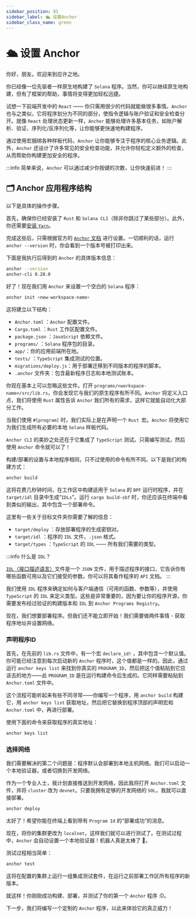 ```yaml
---
sidebar_position: 81
sidebar_label: 🛳 设置Anchor
sidebar_class_name: green
---
```


# 🛳 设置 Anchor

你好，朋友。欢迎来到应许之地。

你已经像一位先驱者一样原生地构建了 `Solana` 程序。当然，你可以继续原生地构建，但有了框架的帮助，事情将变得更加轻松迅捷。

试想一下前端开发中的 `React` —— 你只需用很少的代码就能做很多事情。`Anchor` 也与之类似，它将程序划分为不同的部分，使指令逻辑与账户验证和安全检查分开。就像 `React` 处理状态更新一样，`Anchor` 能够处理许多基本任务，如账户解析、验证、序列化/反序列化等，让你能够更快速地构建程序。

通过使用宏捆绑各种样板代码，`Anchor` 让你能够专注于程序的核心业务逻辑。此外，`Anchor` 还设计了许多常见的安全检查功能，并允许你轻松定义额外的检查，从而帮助你构建更加安全的程序。

:::info
简单来说，`Anchor` 可以通过减少你按键的次数，让你快速前进！
:::

## 🗂 Anchor 应用程序结构

以下是具体的操作步骤。

首先，确保你已经安装了 `Rust` 和 `Solana CLI`（除非你跳过了某些部分）。此外，你还需要[安装 `Yarn`](https://yarnpkg.com/getting-started/install)。

完成这些后，只需根据官方的 [`Anchor` 文档](https://www.anchor-lang.com/docs/installation) 进行设置。一切顺利的话，运行 `anchor --version` 时，你会看到一个版本号被打印出来。

下面是我执行后得到的 `Anchor` 的具体版本信息：

```bash
anchor --version
anchor-cli 0.28.0
```

好了！现在我们用 `Anchor` 来设置一个空白的 `Solana` 程序：

```bash
anchor init <new-workspace-name>
```

这将建立以下结构：

- `Anchor.toml` ：`Anchor` 配置文件。
- `Cargo.toml` ：`Rust` 工作区配置文件。
- `package.json` ：`JavaScript` 依赖文件。
- `programs/` ：`Solana` 程序包的目录。
- `app/`：你的应用前端所在地。
- `tests/` ：`TypeScript` 集成测试的位置。
- `migrations/deploy.js`：用于部署迁移到不同版本的程序的脚本。
- `.anchor` 文件夹：包含最新程序日志和本地测试账本。

你现在基本上可以忽略这些文件。打开 `programs/<workspace-name>/src/lib.rs`，你会发现它与我们的原生程序有所不同。`Anchor` 将定义入口点，我们将使用 `Rust` 属性告诉 `Anchor` 我们所有的需求，这样它就能自动化大部分工作。

当我们使用 `#[program]` 时，我们实际上是在声明一个 `Rust `宏。`Anchor` 将使用它为我们生成所有必要的本地 `Solana` 样板代码。

`Anchor CLI` 的美妙之处还在于它集成了 `TypeScript` 测试。只需编写测试，然后使用 `Anchor` 命令就可以了！

构建/部署的设置与本地程序相同，只不过使用的命令有所不同。以下是我们的构建方式：

```bash
anchor build
```

这将花费几秒钟时间，在工作区中构建适用于 `Solana` 的 `BPF` 运行时程序，并在 `target/idl` 目录中生成“`IDLs`”。运行 `cargo build-sbf` 时，你还应该在终端中看到类似的输出，其中包含一个部署命令。

这里有一些关于目标文件夹你需要了解的信息：

- `target/deploy` ：存放部署程序的生成密钥对。
- `target/idl` ：程序的 `IDL` 文件，`.json` 格式。
- `target/types` ：`TypeScript` 的 `IDL` —— 所有我们需要的类型。

:::info
什么是 `IDL`？

[`IDL`（接口描述语言）](https://en.wikipedia.org/wiki/Interface_description_language)文件是一个 `JSON` 文件，用于描述程序的接口，它告诉你有哪些函数可用以及它们接受的参数。你可以将其看作程序的 `API` 文档。
:::

我们使用 `IDL` 程序来确定如何与客户端通信（可用的函数、参数等），并使用 `TypeScript` 的 `IDL` 来定义类型。这些是非常重要的，因为要让你的程序开源，你需要发布经过验证的构建版本和 `IDL` 到 `Anchor Programs Registry`。

现在，我们想要部署程序。但我们还不能立即开始！我们需要做两件事情 - 获取程序地址并设置网络。

### 声明程序ID

首先，在先前的 `lib.rs` 文件中，有一个宏 `declare_id!` ，其中包含一个默认值。你可能已经注意到每次启动新的 `Anchor` 程序时，这个值都是一样的。因此，通过运行 `anchor keys list` 来找到你真实的 `PROGRAM_ID`，然后把这个值粘贴到它应该去的地方——此 `PROGRAM_ID` 是在运行构建命令后生成的。它同样需要粘贴到 `Anchor.toml` 文件中。

这个流程可能听起来有些不同寻常——你编写一个程序，用 `anchor build` 构建它，用 `anchor keys list` 获取地址，然后把它替换到程序顶部的声明宏和 `Anchor.toml` 中，再进行部署。

使用下面的命令来获取程序的真实地址：

```bash
anchor keys list
```

### 选择网络

我们需要解决的第二个问题是：程序默认会部署到本地主机网络。我们可以启动一个本地验证器，或者切换到开发网络。

作为一个专业人士，我计划直接推送到开发网络，因此我将打开 `Anchor.toml` 文件，并将 `cluster` 改为 `devnet`。只要我拥有足够的开发网络的 `SOL`，我就可以直接部署。

```bash
anchor deploy
```

太好了！希望你能在终端上看到带有 `Program Id` 的“部署成功”的消息。

现在，将你的集群更改为 `localnet`，这样我们就可以进行测试了。在测试过程中，`Anchor` 会自动设置一个本地验证器！机器人真是太棒了 🤖。

测试过程相当简单：

```bash
anchor test
```

这将在配置的集群上运行一组集成测试套件，在运行之前部署工作区所有程序的新版本。

就这样！你刚刚成功构建、部署，并测试了你的第一个 `Anchor` 程序 :D。

下一步，我们将编写一个定制的 `Anchor` 程序，以此来体验它的真正威力！
